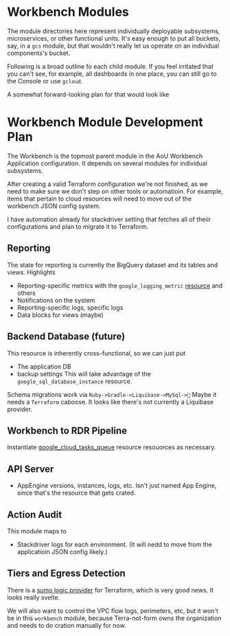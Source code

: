 
# Workbench Modules
The module directories here represent individually deployable subsystems, 
microservices, or other functional units. It's easy enough to put all buckets, say,
in a `gcs` module, but that wouldn't really let us operate on an individual components's bucket.

Following is a broad outline fo each child module. If you feel irritated that you can't see, for example,
all dashboards in one place, you can still go to the Console or use `gcloud`.

A somewhat forward-looking plan for that would look like

# Workbench Module Development Plan
The Workbench is the topmost parent module in the AoU Workbench
Application configuration. It depends on several modules for individual
subsystems.

After creating a valid Terraform configuration we're  not finished,
as we need to make sure we don't step on other tools or automatioin.
For example, items that  pertain to cloud resources will need to move
out of the workbench JSON config system.

I have automation already for stackdriver setting that fetches all of theiir configurations
and plan to migrate it to Terraform.

## Reporting
The state for reporting is currently the BigQuery dataset and its tables and views.
Highlights
* Reporting-specific metrics with the `google_logging_metric` [resource](https://www.terraform.io/docs/providers/google/r/logging_metric.html)
and others
* Notifications on the system
* Reporting-specific logs, specific logs
* Data blocks for views (maybe)

## Backend Database (future)
This resource is inherently cross-functional, so we can just put
* The application DB 
* backup settings
This will take advantage of the `google_sql_database_instance` resource.

Schema migrations work via `Ruby->Gradle->Liquibase->MySql->🚂` 
Maybe it needs a `Terraform` caboose. It looks like there's not currently a Liquibase provider.

## Workbench to RDR Pipeline
Instantiate [google_cloud_tasks_queue](https://www.terraform.io/docs/providers/google/r/cloud_tasks_queue.html) resource
resouorces as necessary.

## API Server
* AppEngine versions, instances, logs, etc. Isn't just named
App Engine, since that's the resource that gets crated.

## Action Audit
This module maps to 
* Stackdriver logs for each environment. (It will nedd to
 move from the applicatioin JSON config likely.)

## Tiers and Egress Detection
There is a [sumo logic provider](https://www.sumologic.com/blog/terraform-provider-hosted/) for Terraform, which is very good
news. It looks really svelte.

We will also want to control the VPC flow logs,
perimeters, etc, but it  won't be  in this `workbench` module,
because Terra-not-form owns the organization and needs to do
cration manually for now.
